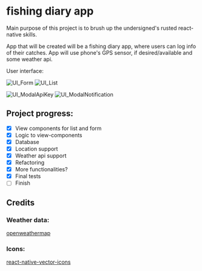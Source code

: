 # fishing diary app

Main purpose of this project is to brush up the undersigned's rusted react-native skills.
  
App that will be created will be a fishing diary app, where users can log info of their catches. 
App will use phone's GPS sensor, if desired/available and some weather api.

User interface:

![UI_Form](assets/images/FormView.JPG) ![UI_List](assets/images/ListView.JPG)

![UI_ModalApiKey](assets/images/ModalApiKeyView.JPG) ![UI_ModalNotification](assets/images/ModalNotificationView.JPG)

## Project progress:
- [x] View components for list and form
- [x] Logic to view-components
- [x] Database
- [x] Location support
- [x] Weather api support
- [X] Refactoring
- [X] More functionalities?
- [X] Final tests
- [ ] Finish

## Credits
### Weather data:
[openweathermap](https://openweathermap.org/)

### Icons:
[react-native-vector-icons](https://github.com/oblador/react-native-vector-icons)

